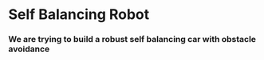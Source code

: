 # Self Balancing Robot
### We are trying to build a robust self balancing car with obstacle avoidance
